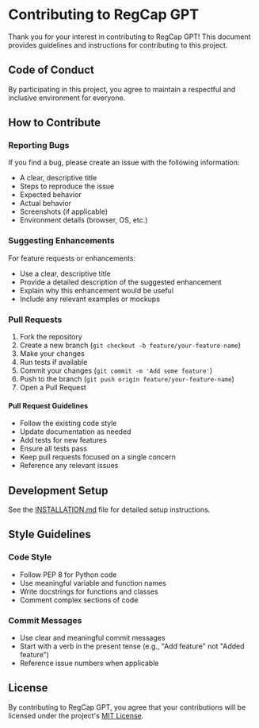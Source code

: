 # Contributing to RegCap GPT

Thank you for your interest in contributing to RegCap GPT! This document provides guidelines and instructions for contributing to this project.

## Code of Conduct

By participating in this project, you agree to maintain a respectful and inclusive environment for everyone.

## How to Contribute

### Reporting Bugs

If you find a bug, please create an issue with the following information:

- A clear, descriptive title
- Steps to reproduce the issue
- Expected behavior
- Actual behavior
- Screenshots (if applicable)
- Environment details (browser, OS, etc.)

### Suggesting Enhancements

For feature requests or enhancements:

- Use a clear, descriptive title
- Provide a detailed description of the suggested enhancement
- Explain why this enhancement would be useful
- Include any relevant examples or mockups

### Pull Requests

1. Fork the repository
2. Create a new branch (`git checkout -b feature/your-feature-name`)
3. Make your changes
4. Run tests if available
5. Commit your changes (`git commit -m 'Add some feature'`)
6. Push to the branch (`git push origin feature/your-feature-name`)
7. Open a Pull Request

#### Pull Request Guidelines

- Follow the existing code style
- Update documentation as needed
- Add tests for new features
- Ensure all tests pass
- Keep pull requests focused on a single concern
- Reference any relevant issues

## Development Setup

See the [INSTALLATION.md](INSTALLATION.md) file for detailed setup instructions.

## Style Guidelines

### Code Style

- Follow PEP 8 for Python code
- Use meaningful variable and function names
- Write docstrings for functions and classes
- Comment complex sections of code

### Commit Messages

- Use clear and meaningful commit messages
- Start with a verb in the present tense (e.g., "Add feature" not "Added feature")
- Reference issue numbers when applicable

## License

By contributing to RegCap GPT, you agree that your contributions will be licensed under the project's [MIT License](LICENSE).